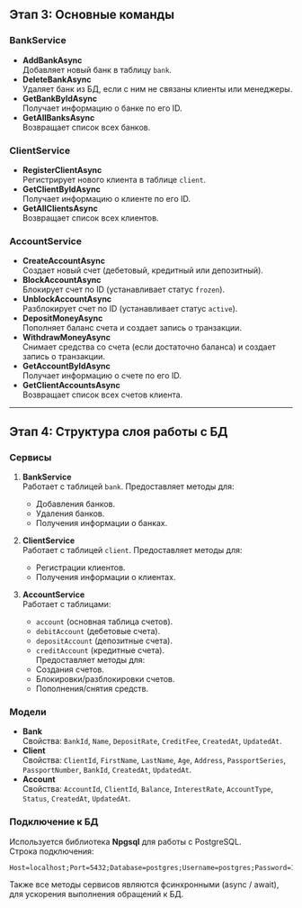 ## Этап 3: Основные команды

### **BankService**
- **AddBankAsync**  
  Добавляет новый банк в таблицу `bank`.
- **DeleteBankAsync**  
  Удаляет банк из БД, если с ним не связаны клиенты или менеджеры.
- **GetBankByIdAsync**  
  Получает информацию о банке по его ID.
- **GetAllBanksAsync**  
  Возвращает список всех банков.

### **ClientService**
- **RegisterClientAsync**  
  Регистрирует нового клиента в таблице `client`.
- **GetClientByIdAsync**  
  Получает информацию о клиенте по его ID.
- **GetAllClientsAsync**  
  Возвращает список всех клиентов.

### **AccountService**
- **CreateAccountAsync**  
  Создает новый счет (дебетовый, кредитный или депозитный).
- **BlockAccountAsync**  
  Блокирует счет по ID (устанавливает статус `frozen`).
- **UnblockAccountAsync**  
  Разблокирует счет по ID (устанавливает статус `active`).
- **DepositMoneyAsync**  
  Пополняет баланс счета и создает запись о транзакции.
- **WithdrawMoneyAsync**  
  Снимает средства со счета (если достаточно баланса) и создает запись о транзакции.
- **GetAccountByIdAsync**  
  Получает информацию о счете по его ID.
- **GetClientAccountsAsync**  
  Возвращает список всех счетов клиента.

---

## Этап 4: Структура слоя работы с БД

### **Сервисы**
1. **BankService**  
   Работает с таблицей `bank`. Предоставляет методы для:
   - Добавления банков.
   - Удаления банков.
   - Получения информации о банках.

2. **ClientService**  
   Работает с таблицей `client`. Предоставляет методы для:
   - Регистрации клиентов.
   - Получения информации о клиентах.

3. **AccountService**  
   Работает с таблицами:
   - `account` (основная таблица счетов).
   - `debitAccount` (дебетовые счета).
   - `depositAccount` (депозитные счета).
   - `creditAccount` (кредитные счета).  
   Предоставляет методы для:
   - Создания счетов.
   - Блокировки/разблокировки счетов.
   - Пополнения/снятия средств.

### **Модели**
- **Bank**  
  Свойства: `BankId`, `Name`, `DepositRate`, `CreditFee`, `CreatedAt`, `UpdatedAt`.
- **Client**  
  Свойства: `ClientId`, `FirstName`, `LastName`, `Age`, `Address`, `PassportSeries`, `PassportNumber`, `BankId`, `CreatedAt`, `UpdatedAt`.
- **Account**  
  Свойства: `AccountId`, `ClientId`, `Balance`, `InterestRate`, `AccountType`, `Status`, `CreatedAt`, `UpdatedAt`.

### **Подключение к БД**
Используется библиотека **Npgsql** для работы с PostgreSQL.  
Строка подключения:
```plaintext
Host=localhost;Port=5432;Database=postgres;Username=postgres;Password=159753521;
```
Также все методы сервисов являются фсинхронными (async / await), для ускорения выполнения обращений к БД.
